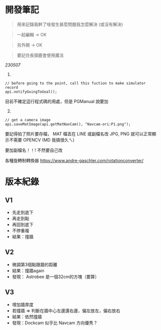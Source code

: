 # 開發筆記

> 用來記錄我幹了啥發生甚麼問題我怎麼解決 (或沒有解決)

> 一起編輯 -> OK

> 另外開 -> OK

> 要記住長頸鹿會使用魔法

*230507*

1.
```
// before going to the point, call this fuction to make simulator record
api.notifyGoingToGoal();
```
目前不確定這行程式碼的用處，但是 PGManual 說要加

2.
```
// get a camera image
api.saveMatImage(api.getMatNavCam(), "Navcam-ori:P1.png");
```
要記得拍了照片要存檔， MAT 檔丟在 LINE 或副檔名改 JPG, PNG 就可以正常顯示不需要 OPENCV (MD 我搞很久ㄟ)

要加副檔名！！! 不然要自己改

各種旋轉制轉換器
https://www.andre-gaschler.com/rotationconverter/

# 版本紀錄

## V1

- 先走到底下
- 再走到點
- 再回到底下
- 不停重複
- 結果：撞牆

## V2

- 微調第3個點跟牆的距離
- 結果：撞牆again
- 發現： Astrobee 是一個32cm的方塊（要算）

## V3

- 增加牆厚度
- 若撞牆 => 判斷在牆中心左邊還右邊，偏左放左，偏右放右
- 結果：依然撞牆
- 發現：Dockcam 似乎比 Navcam 方向優秀？
